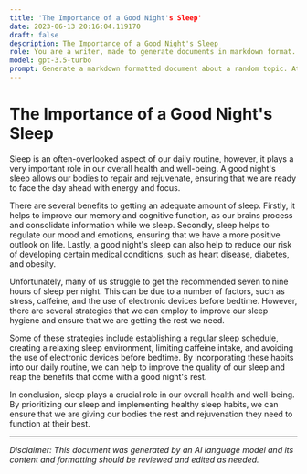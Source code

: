 ```yaml
---
title: 'The Importance of a Good Night's Sleep'
date: 2023-06-13 20:16:04.119170
draft: false
description: The Importance of a Good Night's Sleep
role: You are a writer, made to generate documents in markdown format. It is very important that all of the documents you generate are in valid markdown format.
model: gpt-3.5-turbo
prompt: Generate a markdown formatted document about a random topic. At the bottom, include a disclaimer explaining that the document was generated by you. The first line of the document should be the title. Make sure that the entire document is in proper markdown format, using a mix of various tags to make the document visually appealing.
---
```


# The Importance of a Good Night's Sleep 

Sleep is an often-overlooked aspect of our daily routine, however, it plays a very important role in our overall health and well-being. A good night's sleep allows our bodies to repair and rejuvenate, ensuring that we are ready to face the day ahead with energy and focus.

There are several benefits to getting an adequate amount of sleep. Firstly, it helps to improve our memory and cognitive function, as our brains process and consolidate information while we sleep. Secondly, sleep helps to regulate our mood and emotions, ensuring that we have a more positive outlook on life. Lastly, a good night's sleep can also help to reduce our risk of developing certain medical conditions, such as heart disease, diabetes, and obesity.

Unfortunately, many of us struggle to get the recommended seven to nine hours of sleep per night. This can be due to a number of factors, such as stress, caffeine, and the use of electronic devices before bedtime. However, there are several strategies that we can employ to improve our sleep hygiene and ensure that we are getting the rest we need.

Some of these strategies include establishing a regular sleep schedule, creating a relaxing sleep environment, limiting caffeine intake, and avoiding the use of electronic devices before bedtime. By incorporating these habits into our daily routine, we can help to improve the quality of our sleep and reap the benefits that come with a good night's rest.

In conclusion, sleep plays a crucial role in our overall health and well-being. By prioritizing our sleep and implementing healthy sleep habits, we can ensure that we are giving our bodies the rest and rejuvenation they need to function at their best.

---

*Disclaimer: This document was generated by an AI language model and its content and formatting should be reviewed and edited as needed.*